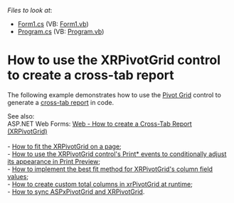<!-- default file list -->
*Files to look at*:

* [Form1.cs](./CS/Form1.cs) (VB: [Form1.vb](./VB/Form1.vb))
* [Program.cs](./CS/Program.cs) (VB: [Program.vb](./VB/Program.vb))
<!-- default file list end -->
# How to use the XRPivotGrid control to create a cross-tab report


<p>The following example demonstrates how to use the <a href="https://documentation.devexpress.com/#XtraReports/CustomDocument4030"><u>Pivot Grid</u></a> control to generate a <a href="https://documentation.devexpress.com/#XtraReports/CustomDocument5314"><u>cross-tab report</u></a> in code.</p>
<p>See also:<br />ASP.NET Web Forms: <a href="https://www.devexpress.com/Support/Center/p/T294707">Web - How to create a Cross-Tab Report (XRPivotGrid)</a><br /><br /> - <a href="https://www.devexpress.com/Support/Center/CodeCentral/ViewExample.aspx?exampleId=E4466"><u>How to fit the XRPivotGrid on a page</u></a>;<br /> - <a href="https://www.devexpress.com/Support/Center/CodeCentral/ViewExample.aspx?exampleId=E1992"><u>How to use the XRPivotGrid control's Print* events to conditionally adjust its appearance in Print Preview</u></a>;<br /> - <a href="https://www.devexpress.com/Support/Center/CodeCentral/ViewExample.aspx?exampleId=E1380"><u>How to implement the best fit method for XRPivotGrid's column field values</u></a>;<br /> - <a href="https://www.devexpress.com/Support/Center/CodeCentral/ViewExample.aspx?exampleId=E1064"><u>How to create custom total columns in xrPivotGrid at runtime</u></a>;<br /> - <a href="https://www.devexpress.com/Support/Center/CodeCentral/ViewExample.aspx?exampleId=E295"><u>How to sync ASPxPivotGrid and XRPivotGrid</u></a>.</p>

<br/>


